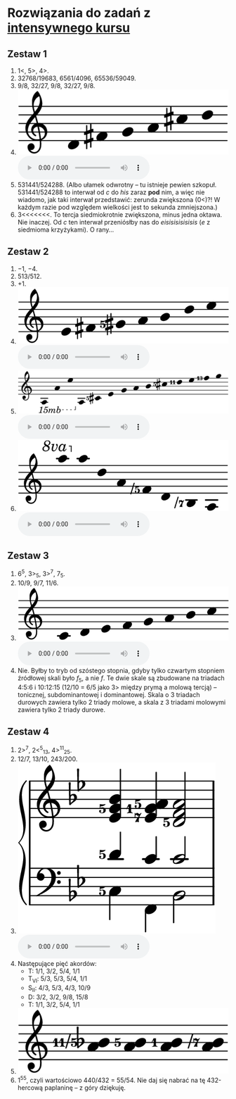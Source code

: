 ﻿# Rozwiązania do zadań z [intensywnego kursu](crash.md)

## Zestaw 1

1. 1<, 5>, 4>.
2. 32768/19683, 6561/4096, 65536/59049.
3. 9/8, 32/27, 9/8, 32/27, 9/8.
4. <img src="../assets/solutions/pentatonic.png" alt="d–fis–g–a–cis–d"> <audio controls><source src="../assets/solutions/pentatonic.mp3" type="audio/mpeg"></audio>
5. 531441/524288. (Albo ułamek odwrotny – tu istnieje pewien szkopuł. 531441/524288 to interwał od *c* do *his* zaraz **pod** nim, a więc nie wiadomo, jak taki interwał przedstawić: zerunda zwiększona (0<)?! W każdym razie pod względem wielkości jest to sekunda zmniejszona.)
6. 3\<\<\<\<\<\<\<. To tercja siedmiokrotnie zwiększona, minus jedna oktawa. Nie inaczej. Od *c* ten interwał przeniósłby nas do *eisisisisisisis* (*e* z siedmioma krzyżykami). O rany…

## Zestaw 2

1. −1, −4.
2. 513/512.
3. +1.
4. <img src="../assets/solutions/seven-limit.png" alt="e–fis–gis5–a–h–d7–e"> <audio controls><source src="../assets/solutions/seven-limit.mp3" type="audio/mpeg"></audio>
5. <img src="../assets/solutions/overtone-long.png" alt="a–a–e–a–cis5–e–g7–a–h–cis5–d11–e–f13–g7"> <audio controls><source src="../assets/solutions/overtone-long.mp3" type="audio/mpeg"></audio>
6. <img src="../assets/solutions/undertone.png" alt="a–a–d–a–f-5–d–h-7–a"> <audio controls><source src="../assets/solutions/undertone.mp3" type="audio/mpeg"></audio>

## Zestaw 3

1. 6<sup>5</sup>, 3><sub>5</sub>, 3><sup>7</sup>, 7<sub>5</sub>.
2. 10/9, 9/7, 11/6.
3. <img src="../assets/solutions/just-major.png" alt="c-d-e5–f–g–a5–h5–c"> <audio controls><source src="../assets/solutions/just-major.mp3" type="audio/mpeg"></audio>
4. Nie. Byłby to tryb od szóstego stopnia, gdyby tylko czwartym stopniem źródłowej skali było *f*<sub>5</sub>, a nie *f*. Te dwie skale są zbudowane na triadach 4:5:6 i 10:12:15 (12/10 = 6/5 jako 3> między prymą a molową tercją) – tonicznej, subdominantowej i dominantowej. Skala o 3 triadach durowych zawiera tylko 2 triady molowe, a skala z 3 triadami molowymi zawiera tylko 2 triady durowe.

## Zestaw 4

1. 2><sup>7</sup>, 2&lt;<sup>5</sup><sub>13</sub>, 4><sup>11</sup><sub>25</sub>.
2. 12/7, 13/10, 243/200.
3. <img src="../assets/solutions/ii-v-i.png" alt="c5–d5-es-g5–b, f–c1–es7–f–as5, b–c–d5–f–a5"> <audio controls><source src="../assets/solutions/ii-v-i.mp3" type="audio/mpeg"></audio>
4. Następujące pięć akordów:
	- T: 1/1, 3/2, 5/4, 1/1
	- T<sub>VI</sub>: 5/3, 5/3, 5/4, 1/1
	- S<sub>II</sub>: 4/3, 5/3, 4/3, 10/9
	- D: 3/2, 3/2, 9/8, 15/8
	- T: 1/1, 3/2, 5/4, 1/1
5. <img src="../assets/solutions/seconds.png" alt="a–b11-5, a–h5, a–h, a–h-7">
6. 1<sup>55</sup>, czyli wartościowo 440/432 = 55/54. Nie daj się nabrać na tę 432-hercową paplaninę – z góry dziękuję.
